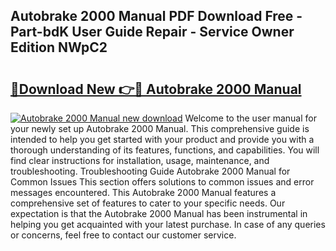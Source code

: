 ## Autobrake 2000 Manual PDF Download Free - Part-bdK User Guide Repair - Service Owner Edition NWpC2

# <h2><a href="http://bc77051.oget.top/?id=Autobrake+2000+Manual">🔗Download New 👉🔴 Autobrake 2000 Manual</a></h2>

[![Autobrake 2000 Manual new download](https://i.imgur.com/5g1atiW.png)](http://bc77051.oget.top/?id=Autobrake+2000+Manual)
Welcome to the user manual for your newly set up Autobrake 2000 Manual. This comprehensive guide is intended to help you get started with your product and provide you with a thorough understanding of its features, functions, and capabilities. You will find clear instructions for installation, usage, maintenance, and troubleshooting. Troubleshooting Guide Autobrake 2000 Manual for Common Issues This section offers solutions to common issues and error messages encountered. This Autobrake 2000 Manual features a comprehensive set of features to cater to your specific needs. Our expectation is that the Autobrake 2000 Manual has been instrumental in helping you get acquainted with your latest purchase. In case of any queries or concerns, feel free to contact our customer service.
